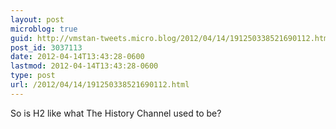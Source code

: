 ```yaml
---
layout: post
microblog: true
guid: http://vmstan-tweets.micro.blog/2012/04/14/191250338521690112.html
post_id: 3037113
date: 2012-04-14T13:43:28-0600
lastmod: 2012-04-14T13:43:28-0600
type: post
url: /2012/04/14/191250338521690112.html
---
```

So is H2 like what The History Channel used to be?
